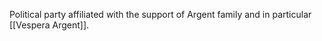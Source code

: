 

Political party affiliated with the support of Argent family and in particular [[Vespera Argent]].